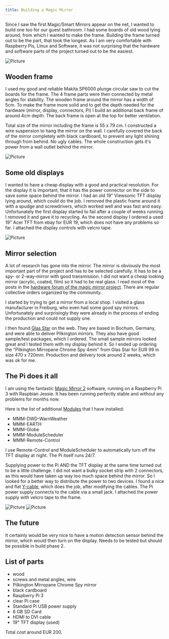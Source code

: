 ```yaml
---
title: Building a Magic Mirror
---
```

Since I saw the first Magic/Smart Mirrors appear on the net, I wanted to build one too for our guest bathroom.
I had some boards of old wood lying around, from which I wanted to make the frame. Building the frame turned out to be the part, that took the longest.
As I am very comfortable with Raspberry Pis, Linux and Software, it was not surprising that the hardware and software parts of the project turned out to be the easiest.

![Picture](/assets/images/magicmirror/IMG_9212.jpg)

## Wooden frame

I used my good and reliable Makita SP6000 plunge circular saw to cut the boards for the frame. The 4 frame parts were then connected by metal angles for stability. The wooden frame around the mirror has a width of 5cm.
To make the frame more solid and to get the depth needed for the hardware (mirror, display, connectors, Pi) I build an additional back frame of around 4cm depth. The back frame is open at the top for better ventilation.

Total size of the mirror including the frame is 55 x 79 cm. I constructed a wire suspension to hang the mirror on the wall.
I carefully covered the back of the mirror completely with black cardboard, to prevent any light shining through from behind.
No ugly cables. The whole construction gets it's power from a wall outlet behind the mirror. 

![Picture](/assets/images/magicmirror/IMG_9210.jpg)

## Some old displays

I wanted to have a cheap display with a good and practical resolution. For the display it is important, that it has the power connector on the side to save some space behind the mirror.
I had an old 19" Viewsonic TFT display lying around, which could do the job. I removed the plastic frame around it with a spudge and screwdrivers, which worked well and was fast and easy. Unfortunately the first display started to fail after a couple of weeks running. I removed it and gave it to recycling. 
As the second display I ordered a used 19" Acer TFT from ebay for EUR 19, which does not have any problems so far.
I attached the display controls with velcro tape.

![Picture](/assets/images/magicmirror/IMG_9229.jpg)

## Mirror selection

A lot of research has gone into the mirror. The mirror is obviously the most important part of the project and has to be selected carefully. It has to be a spy- or 2-way-mirror with good transmission. I did not want a cheap looking mirror (acrylic, coated, film) so it had to be real glass. 
I read most of the posts in the [hardware forum of the magic mirror project](https://forum.magicmirror.builders/category/13/hardware). There are regular collective orders organized by the community.

I started by trying to get a mirror from a local shop. I visited a glass manufacturer in Freiburg, who even had some good spy mirrors. Unfortunately and surprisingly they were already in the process of ending the production and could not supply one.

I then found [Glas Star](https://www.glas-star.de/mirropane-chrome-spy/smart-mirror/) on the web. They are based in Bochum, Germany, and were able to deliver Pilkington mirrors. They also have good sample/test packages, which I ordered. The small sample mirrors looked great and I tested them with my display behind it. So I ended up ordering the "Pilkington Mirropane Chrome Spy 4mm" from Glas Star for EUR 99 in size 470 x 720mm. Production and delivery took around 2 weeks, which was ok for me.

## The Pi does it all

I am using the fantastic [Magic Mirror 2](https://magicmirror.builders) software, running on a Raspberry Pi 3 with Raspbian Jessie. It has been running perfectly stable and without any problems for months now.

Here is the list of additional [Modules](https://github.com/MichMich/MagicMirror/wiki/3rd-Party-Modules) that I have installed:

* MMM-DWD-WarnWeather
* MMM-EARTH
* MMM-Globe
* MMM-ModuleScheduler
* MMM-Remote-Control

I use Remote-Control and ModuleScheduler to automatically turn off the TFT display at night. The Pi itself runs 24/7.

Supplying power to the Pi AND the TFT display at the same time turned out to be a little challenge. I did not want a bulky socket strip with 2 connectors, as this would have taken up way too much space behind the mirror. So I looked for a better way to distribute the power to two devices. I found a nice and flat [Y-cable](https://www.conrad.de/de/hawa-1008272-kaltgeraete-y-kabel-schwarz-235-m-1430165.html), which does the job, after modifying the cables. The Pi power supply connects to the cable via a small jack. I attached the power supply with velcro tape to the frame.

![Picture](/assets/images/magicmirror/IMG_9230.jpg)
![Picture](/assets/images/magicmirror/IMG_9231.jpg)

## The future

It certainly would be very nice to have a motion detection sensor behind the mirror, which would then turn on the display. Needs to be tested but should be possible in build phase 2. 

## List of parts

* wood
* screws and metal angles, wire
* Pilkington Mirropane Chrome Spy mirror
* black cardboard
* Raspberry Pi 3 
* clear Pi case
* Standard Pi USB power supply
* 8 GB SD Card
* HDMI to DVI cable
* 19" TFT display (used)

Total cost around EUR 200.
